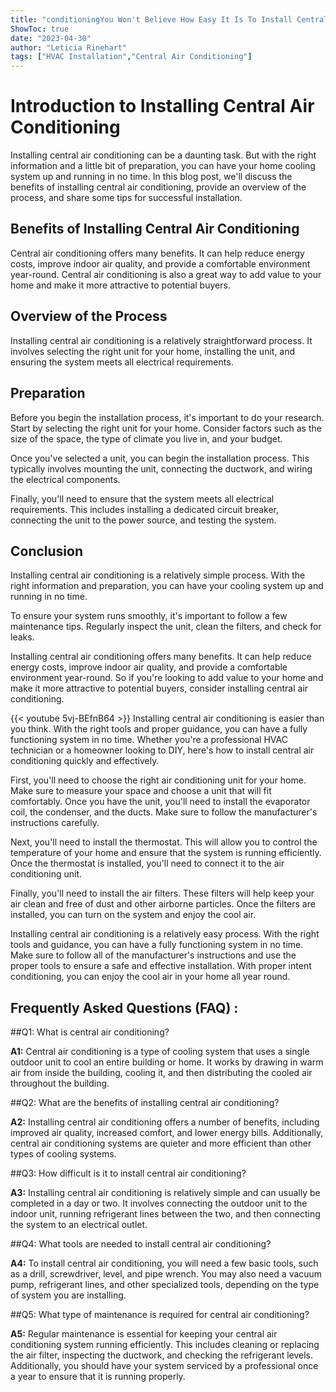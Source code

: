 ```yaml
---
title: "conditioningYou Won't Believe How Easy It Is To Install Central Air Conditioning - Here's How!"
ShowToc: true 
date: "2023-04-30"
author: "Leticia Rinehart" 
tags: ["HVAC Installation","Central Air Conditioning"]
---
```

# Introduction to Installing Central Air Conditioning

Installing central air conditioning can be a daunting task. But with the right information and a little bit of preparation, you can have your home cooling system up and running in no time. In this blog post, we'll discuss the benefits of installing central air conditioning, provide an overview of the process, and share some tips for successful installation.

## Benefits of Installing Central Air Conditioning

Central air conditioning offers many benefits. It can help reduce energy costs, improve indoor air quality, and provide a comfortable environment year-round. Central air conditioning is also a great way to add value to your home and make it more attractive to potential buyers.

## Overview of the Process

Installing central air conditioning is a relatively straightforward process. It involves selecting the right unit for your home, installing the unit, and ensuring the system meets all electrical requirements.

## Preparation

Before you begin the installation process, it's important to do your research. Start by selecting the right unit for your home. Consider factors such as the size of the space, the type of climate you live in, and your budget.

Once you've selected a unit, you can begin the installation process. This typically involves mounting the unit, connecting the ductwork, and wiring the electrical components.

Finally, you'll need to ensure that the system meets all electrical requirements. This includes installing a dedicated circuit breaker, connecting the unit to the power source, and testing the system.

## Conclusion

Installing central air conditioning is a relatively simple process. With the right information and preparation, you can have your cooling system up and running in no time.

To ensure your system runs smoothly, it's important to follow a few maintenance tips. Regularly inspect the unit, clean the filters, and check for leaks.

Installing central air conditioning offers many benefits. It can help reduce energy costs, improve indoor air quality, and provide a comfortable environment year-round. So if you're looking to add value to your home and make it more attractive to potential buyers, consider installing central air conditioning.

{{< youtube 5vj-BEfnB64 >}} 
Installing central air conditioning is easier than you think. With the right tools and proper guidance, you can have a fully functioning system in no time. Whether you're a professional HVAC technician or a homeowner looking to DIY, here's how to install central air conditioning quickly and effectively.

First, you'll need to choose the right air conditioning unit for your home. Make sure to measure your space and choose a unit that will fit comfortably. Once you have the unit, you'll need to install the evaporator coil, the condenser, and the ducts. Make sure to follow the manufacturer's instructions carefully.

Next, you'll need to install the thermostat. This will allow you to control the temperature of your home and ensure that the system is running efficiently. Once the thermostat is installed, you'll need to connect it to the air conditioning unit.

Finally, you'll need to install the air filters. These filters will help keep your air clean and free of dust and other airborne particles. Once the filters are installed, you can turn on the system and enjoy the cool air.

Installing central air conditioning is a relatively easy process. With the right tools and guidance, you can have a fully functioning system in no time. Make sure to follow all of the manufacturer's instructions and use the proper tools to ensure a safe and effective installation. With proper intent conditioning, you can enjoy the cool air in your home all year round.

## Frequently Asked Questions (FAQ) :
##Q1: What is central air conditioning? 

**A1:** Central air conditioning is a type of cooling system that uses a single outdoor unit to cool an entire building or home. It works by drawing in warm air from inside the building, cooling it, and then distributing the cooled air throughout the building. 

##Q2: What are the benefits of installing central air conditioning? 

**A2:** Installing central air conditioning offers a number of benefits, including improved air quality, increased comfort, and lower energy bills. Additionally, central air conditioning systems are quieter and more efficient than other types of cooling systems. 

##Q3: How difficult is it to install central air conditioning? 

**A3:** Installing central air conditioning is relatively simple and can usually be completed in a day or two. It involves connecting the outdoor unit to the indoor unit, running refrigerant lines between the two, and then connecting the system to an electrical outlet. 

##Q4: What tools are needed to install central air conditioning? 

**A4:** To install central air conditioning, you will need a few basic tools, such as a drill, screwdriver, level, and pipe wrench. You may also need a vacuum pump, refrigerant lines, and other specialized tools, depending on the type of system you are installing. 

##Q5: What type of maintenance is required for central air conditioning? 

**A5:** Regular maintenance is essential for keeping your central air conditioning system running efficiently. This includes cleaning or replacing the air filter, inspecting the ductwork, and checking the refrigerant levels. Additionally, you should have your system serviced by a professional once a year to ensure that it is running properly.





